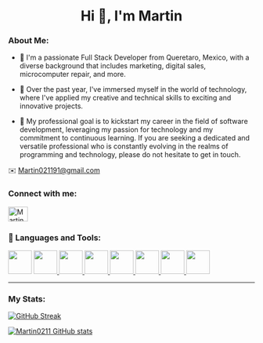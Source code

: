 <!--<img src="https://oms.systems/images/hello-world.jpg" /> -->

<h1 align="center">Hi 👋, I'm Martin</h1>
<h3 align="left">About Me:</h3>

- 🚀 I'm a passionate Full Stack Developer from Queretaro, Mexico, with a diverse background that includes marketing, digital sales, microcomputer repair, and more.

- 🌟 Over the past year, I've immersed myself in the world of technology, where I've applied my creative and technical skills to exciting and innovative projects.

- 💼 My professional goal is to kickstart my career in the field of software development, leveraging my passion for technology and my commitment to continuous learning. If you are seeking a dedicated and versatile professional who is constantly evolving in the realms of programming and technology, please do not hesitate to get in touch.

✉️ Martin021191@gmail.com

<h3 align="left">Connect with me:</h3>
<p align="left">
<a href="https://www.linkedin.com/in/martin-eduardo-blanco-albornoz" target="_blank">
  <img align="center" src="https://raw.githubusercontent.com/rahuldkjain/github-profile-readme-generator/master/src/images/icons/Social/linked-in-alt.svg" alt="Martin0211" height="30" width="40" />
</a>
</p>

<div align="left">
<h3>🚀 Languages and Tools:</h3>
<p align="left"> 
    <a href="https://developer.mozilla.org/en-US/docs/Web/JavaScript" target="_blank"> <img src="https://img.icons8.com/color/48/000000/javascript.png" width="48" height="48"/></a> 
    <a href="https://www.w3schools.com/html/" target="_blank"> <img src="https://img.icons8.com/color/48/000000/html-5.png" width="48" height="48"/> </a> 
    <a href="https://www.w3schools.com/css/" target="_blank"> <img src="https://img.icons8.com/color/48/000000/css3.png" width="48" height="48"/> </a>  
    <a href="https://nodejs.org" target="_blank"> <img src="https://i.imgur.com/XX8lvL7.png" width="48" height="48"/> </a>   
    <a href="https://git-scm.com/" target="_blank"> <img src="https://img.icons8.com/color/48/000000/git.png" width="48" height="48"/> </a> 
    <a href="https://es.reactjs.org" target="_blank"> <img src="https://img.icons8.com/color/452/react-native.png" width="48" height="48"/> </a> 
    <a href="https://es.redux.js.org" target="_blank"> <img src="https://img.icons8.com/color/48/000000/redux.png" width="48" height="48"/> </a>  
    <a href="https://www.postgresql.org" target="_blank"> <img src="https://img.icons8.com/color/344/postgreesql.png" width="48" height="48"/> </a> 
</p>
</div>

---

### My Stats:

[![GitHub Streak](https://github-readme-streak-stats.herokuapp.com?user=Martin0211&theme=highcontrast)](https://git.io/streak-stats)

[![Martin0211 GitHub stats](https://github-readme-stats.vercel.app/api?username=Martin0211&theme=highcontrast)](https://github.com/anuraghazra/github-readme-stats)
<!--
### Hi there 👋

**Martin0211/Martin0211** is a ✨ _special_ ✨ repository because its `README.md` (this file) appears on your GitHub profile.

Here are some ideas to get you started:

- 🔭 I’m currently working on ...
- 🌱 I’m currently learning ...
- 👯 I’m looking to collaborate on ...
- 🤔 I’m looking for help with ...
- 💬 Ask me about ...
- 📫 How to reach me: ...
- 😄 Pronouns: ...
- ⚡ Fun fact: ...
-->
